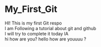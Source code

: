# My_First_Git
HI! This is my first Git respo
<br>
I am Following a tutorial about git and github 
<br>
I will try to complete it today IA
<br>
hi how are you?
hello how are youuuu ?